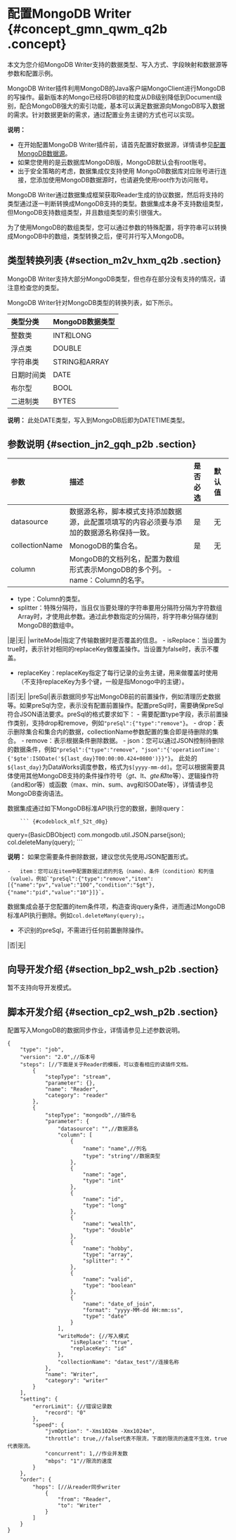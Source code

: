 # 配置MongoDB Writer {#concept_gmn_qwm_q2b .concept}

本文为您介绍MongoDB Writer支持的数据类型、写入方式、字段映射和数据源等参数和配置示例。

MongoDB Writer插件利用MongoDB的Java客户端MongoClient进行MongoDB的写操作。最新版本的Mongo已经将DB锁的粒度从DB级别降低到Document级别，配合MongoDB强大的索引功能，基本可以满足数据源向MongoDB写入数据的需求。针对数据更新的需求，通过配置业务主键的方式也可以实现。

**说明：** 

-   在开始配置MongoDB Writer插件前，请首先配置好数据源，详情请参见[配置MongoDB数据源](intl.zh-CN/使用指南/数据集成/数据源配置/配置MongoDB数据源.md#)。
-   如果您使用的是云数据库MongoDB版，MongoDB默认会有root账号。
-   出于安全策略的考虑，数据集成仅支持使用 MongoDB数据库对应账号进行连接，您添加使用MongoDB数据源时，也请避免使用root作为访问账号。

MongoDB Writer通过数据集成框架获取Reader生成的协议数据，然后将支持的类型通过逐一判断转换成MongoDB支持的类型。数据集成本身不支持数组类型，但MongoDB支持数组类型，并且数组类型的索引很强大。

为了使用MongoDB的数组类型，您可以通过参数的特殊配置，将字符串可以转换成MongoDB中的数组，类型转换之后，便可并行写入MongoDB。

## 类型转换列表 {#section_m2v_hxm_q2b .section}

MongoDB Writer支持大部分MongoDB类型，但也存在部分没有支持的情况，请注意检查您的类型。

MongoDB Writer针对MongoDB类型的转换列表，如下所示。

|类型分类|MongoDB数据类型|
|:---|:----------|
|整数类|INT和LONG|
|浮点类|DOUBLE|
|字符串类|STRING和ARRAY|
|日期时间类|DATE|
|布尔型|BOOL|
|二进制类|BYTES|

**说明：** 此处DATE类型，写入到MongoDB后即为DATETIME类型。

## 参数说明 {#section_jn2_gqh_p2b .section}

|参数|描述|是否必选|默认值|
|:-|:-|:---|:--|
|datasource|数据源名称，脚本模式支持添加数据源，此配置项填写的内容必须要与添加的数据源名称保持一致。|是|无|
|collectionName|MonogoDB的集合名。|是|无|
|column|MongoDB的文档列名，配置为数组形式表示MongoDB的多个列。 -   name：Column的名字。
-   type：Column的类型。
-   splitter：特殊分隔符，当且仅当要处理的字符串要用分隔符分隔为字符数组Array时，才使用此参数。通过此参数指定的分隔符，将字符串分隔存储到MongoDB的数组中。

 |是|无|
|writeMode|指定了传输数据时是否覆盖的信息。 -   isReplace：当设置为true时，表示针对相同的replaceKey做覆盖操作。当设置为false时，表示不覆盖。
-   replaceKey：replaceKey指定了每行记录的业务主键，用来做覆盖时使用（不支持replaceKey为多个键，一般是指Monogo中的主键）。

 |否|无|
|preSql|表示数据同步写出MongoDB前的前置操作，例如清理历史数据等。如果preSql为空，表示没有配置前置操作。配置preSql时，需要确保preSql符合JSON语法要求。preSql的格式要求如下： -   需要配置type字段，表示前置操作类别，支持drop和remove，例如`"preSql":{"type":"remove"}`。
    -   drop：表示删除集合和集合内的数据，collectionName参数配置的集合即是待删除的集合。
    -   remove：表示根据条件删除数据。
    -   json：您可以通过JSON控制待删除的数据条件，例如`"preSql":{"type":"remove", "json":"{'operationTime':{'$gte':ISODate('${last_day}T00:00:00.424+0800')}}"}`。 此处的`${last_day}`为DataWorks调度参数，格式为`$[yyyy-mm-dd]`。您可以根据需要具体使用其他MongoDB支持的条件操作符号（$gt、$lt、$gte和$lte等）、逻辑操作符（and和or等）或函数（max、min、sum、avg和ISODate等），详情请参见MongoDB查询语法。

数据集成通过如下MongoDB标准API执行您的数据，删除query：

        ``` {#codeblock_mlf_52t_d0g}
query=(BasicDBObject) com.mongodb.util.JSON.parse(json);                
col.deleteMany(query);
        ```

**说明：** 如果您需要条件删除数据，建议您优先使用JSON配置形式。

    -   item：您可以在item中配置数据过滤的列名（name）、条件（condition）和列值（value）。例如`"preSql":{"type":"remove","item":[{"name":"pv","value":"100","condition":"$gt"},{"name":"pid","value":"10"}]}`。

数据集成会基于您配置的item条件项，构造查询query条件，进而通过MongoDB标准API执行删除。例如`col.deleteMany(query);`。

-   不识别的preSql，不需进行任何前置删除操作。

 |否|无|

## 向导开发介绍 {#section_bp2_wsh_p2b .section}

暂不支持向导开发模式。

## 脚本开发介绍 {#section_cp2_wsh_p2b .section}

配置写入MongoDB的数据同步作业，详情请参见上述参数说明。

``` {#codeblock_n9j_us5_day .language-json}
{
    "type": "job",
    "version": "2.0",//版本号
    "steps": [//下面是关于Reader的模板，可以查看相应的读插件文档。
        {
            "stepType": "stream",
            "parameter": {},
            "name": "Reader",
            "category": "reader"
        },
        {
            "stepType": "mongodb",//插件名
            "parameter": {
                "datasource": "",//数据源名
                "column": [
                    {
                        "name": "name",//列名
                        "type": "string"//数据类型
                    },
                    {
                        "name": "age",
                        "type": "int"
                    },
                    {
                        "name": "id",
                        "type": "long"
                    },
                    {
                        "name": "wealth",
                        "type": "double"
                    },
                    {
                        "name": "hobby",
                        "type": "array",
                        "splitter": " "
                    },
                    {
                        "name": "valid",
                        "type": "boolean"
                    },
                    {
                        "name": "date_of_join",
                        "format": "yyyy-MM-dd HH:mm:ss",
                        "type": "date"
                    }
                ],
                "writeMode": {//写入模式
                    "isReplace": "true",
                    "replaceKey": "id"
                },
                "collectionName": "datax_test"//连接名称
            },
            "name": "Writer",
            "category": "writer"
        }
    ],
    "setting": {
        "errorLimit": {//错误记录数
            "record": "0"
        },
        "speed": {
            "jvmOption": "-Xms1024m -Xmx1024m",
            "throttle": true,//false代表不限流，下面的限流的速度不生效，true代表限流。
            "concurrent": 1,//作业并发数
            "mbps": "1"//限流的速度
        }
    },
    "order": {
        "hops": [//从reader同步writer
            {
                "from": "Reader",
                "to": "Writer"
            }
        ]
    }
}
```


